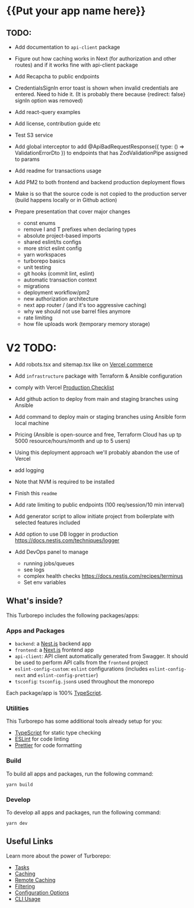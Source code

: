 # {{Put your app name here}}

## TODO:

- Add documentation to `api-client` package
- Figure out how caching works in Next (for authorization and other routes) and if it works fine with api-client package
- Add Recapcha to public endpoints
- CredentialsSignIn error toast is shown when invalid credentials are entered. Need to hide it.
  (It is probably there because {redirect: false} signIn option was removed)
- Add react-query examples

- Add license, contribution guide etc
- Test S3 service
- Add global interceptor to add @ApiBadRequestResponse({ type: () => ValidationErrorDto })
  to endpoints that has ZodValidationPipe assigned to params

- Add readme for transactions usage
- Add PM2 to both frontend and backend production deployment flows
- Make is so that the source code is not copied to the production server (build happens locally or in Github action)

- Prepare presentation that cover major changes

  - const enums
  - remove I and T prefixes when declaring types
  - absolute project-based imports
  - shared eslint/ts configs
  - more strict eslint config
  - yarn workspaces
  - turborepo basics
  - unit testing
  - git hooks (commit lint, eslint)
  - automatic transaction context
  - migrations
  - deployment workflow/pm2
  - new authorization architecture
  - next app router / (and it's too aggressive caching)
  - why we should not use barrel files anymore
  - rate limiting
  - how file uploads work (temporary memory storage)

# V2 TODO:

- Add robots.tsx and sitemap.tsx like on [Vercel commerce](https://github.dev/vercel/commerce)
- Add `infrastructure` package with Terraform & Ansible configuration
- comply with Vercel [Production Checklist](https://vercel.com/docs/production-checklist)
- Add github action to deploy from main and staging branches using Ansible
- Add command to deploy main or staging branches using Ansible form local machine
- Pricing (Ansible is open-source and free, Terraform Cloud has up tp 5000 resource/hours/month and up to 5 users)
- Using this deployment approach we'll probably abandon the use of Vercel
- add logging
- Note that NVM is required to be installed
- Finish this `readme`
- Add rate limiting to public endpoints (100 req/session/10 min interval)

- Add generator script to allow initiate project from boilerplate with selected features included
- Add option to use DB logger in production https://docs.nestjs.com/techniques/logger
- Add DevOps panel to manage
  - running jobs/queues
  - see logs
  - complex health checks https://docs.nestjs.com/recipes/terminus
  - Set env variables

## What's inside?

This Turborepo includes the following packages/apps:

### Apps and Packages

- `backend`: a [Nest.js](https://nestjs.com/) backend app
- `frontend`: a [Next.js](https://nextjs.org/) frontend app
- `api-client`: API client automatically generated from Swagger. It should be used to perform API calls from the `frontend` project
- `eslint-config-custom`: `eslint` configurations (includes `eslint-config-next` and `eslint-config-prettier`)
- `tsconfig`: `tsconfig.json`s used throughout the monorepo

Each package/app is 100% [TypeScript](https://www.typescriptlang.org/).

### Utilities

This Turborepo has some additional tools already setup for you:

- [TypeScript](https://www.typescriptlang.org/) for static type checking
- [ESLint](https://eslint.org/) for code linting
- [Prettier](https://prettier.io) for code formatting

### Build

To build all apps and packages, run the following command:

```
yarn build
```

### Develop

To develop all apps and packages, run the following command:

```
yarn dev
```

## Useful Links

Learn more about the power of Turborepo:

- [Tasks](https://turbo.build/repo/docs/core-concepts/monorepos/running-tasks)
- [Caching](https://turbo.build/repo/docs/core-concepts/caching)
- [Remote Caching](https://turbo.build/repo/docs/core-concepts/remote-caching)
- [Filtering](https://turbo.build/repo/docs/core-concepts/monorepos/filtering)
- [Configuration Options](https://turbo.build/repo/docs/reference/configuration)
- [CLI Usage](https://turbo.build/repo/docs/reference/command-line-reference)
